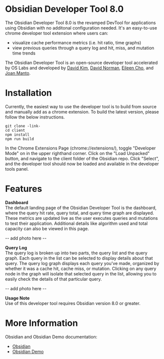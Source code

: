 # Obsidian Developer Tool 8.0

The Obsidian Developer Tool 8.0 is the revamped DevTool for applications using Obsidian with no additonal configuration needed. It's an easy-to-use chrome developer tool extension where users can:

- visualize cache performance metrics (i.e. hit ratio, time graphs)
- view previous queries through a query log and hit, miss, and mutation time trends

The Obsidian Developer Tool is an open-source developer tool accelerated by OS Labs and developed by [David Kim](https://github.com/davidtoyoukim), [David Norman](https://github.com/DavidMNorman), [Eileen Cho](https://github.com/exlxxn), and [Joan Manto](https://github.com/JoanManto).

# Installation

Currently, the easiest way to use the developer tool is to build from source and manually add as a chrome extension. To build the latest version, please follow the below instructions.

```
git clone -link-
cd client
npm install
npm run build
```

In the Chrome Extensions Page (chrome://extensions/), toggle "Developer Mode" on in the upper righthand corner. Click on the "Load Unpacked" button, and navigate to the client folder of the Obsidian repo. Click "Select", and the developer tool should now be loaded and available in the developer tools panel.

# Features

**Dashboard** <br/>
The default landing page of the Obsidian Developer Tool is the dashboard, where the query hit rate, query total, and query time graph are displayed. These metrics are updated live as the user executes queries and mutations to test their application. Additional details like algorithm used and total capacity can also be viewed in this page.

-- add photo here --

**Query Log** <br/>
The query log is broken up into two parts, the query list and the query graph. Each query in the list can be selected to display details about that query. The query log graph displays each query you've made, organized by whether it was a cache hit, cache miss, or mutation. Clicking on any query node in the graph will isolate that selected query in the list, allowing you to easily check the details of that particular query.

-- add photo here --

**Usage Note** <br/>
Use of this developer tool requires Obsidian version 8.0 or greater.

# More Information
Obsidian and Obsidian Demo documentation:
* [Obsidian](https://github.com/open-source-labs/obsidian)
* [Obsidian Demo]()